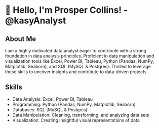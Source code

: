 # 👋 Hello, I'm Prosper Collins! - @kasyAnalyst

## About Me
I am a highly motivated data analyst eager to contribute with a strong foundation in data analysis principles. Proficient in data manipulation and visualization tools like Excel, Power BI, Tableau, Python (Pandas, NumPy, Matplotlib, Seaborn), and SQL (MySQL & Postgres). Thrilled to leverage these skills to uncover insights and contribute to data-driven projects.

## Skills
- Data Analysis: Excel, Power BI, Tableau
- Programming: Python (Pandas, NumPy, Matplotlib, Seaborn)
- Databases: SQL (MySQL & Postgres)
- Data Manipulation: Cleaning, transforming, and analyzing data sets
- Visualization: Creating insightful visual representations of data
